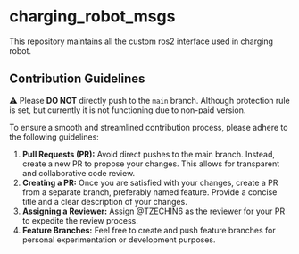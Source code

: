 # charging_robot_msgs
This repository maintains all the custom ros2 interface used in charging robot.

## Contribution Guidelines
⚠️ Please **DO NOT** directly push to the `main` branch. Although protection rule is set, but currently it is not functioning due to non-paid version.

To ensure a smooth and streamlined contribution process, please adhere to the following guidelines:
1. **Pull Requests (PR):** Avoid direct pushes to the main branch. Instead, create a new PR to propose your changes. This allows for transparent and collaborative code review.
2. **Creating a PR:** Once you are satisfied with your changes, create a PR from a separate branch, preferably named feature. Provide a concise title and a clear description of your changes.
3. **Assigning a Reviewer:** Assign @TZECHIN6 as the reviewer for your PR to expedite the review process.
4. **Feature Branches:** Feel free to create and push feature branches for personal experimentation or development purposes.

